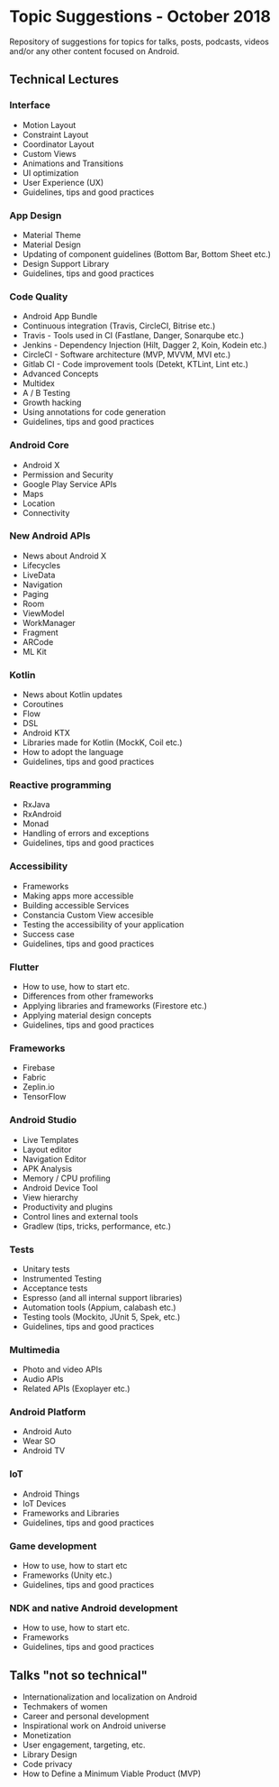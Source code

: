 # Topic Suggestions - October 2018

Repository of suggestions for topics for talks, posts, podcasts, videos and/or any other content focused on Android.

## Technical Lectures
### Interface
- Motion Layout
- Constraint Layout
- Coordinator Layout
- Custom Views
- Animations and Transitions
- UI optimization
- User Experience (UX)
- Guidelines, tips and good practices

### App Design
- Material Theme
- Material Design
- Updating of component guidelines (Bottom Bar, Bottom Sheet etc.)
- Design Support Library
- Guidelines, tips and good practices

### Code Quality
- Android App Bundle
- Continuous integration (Travis, CircleCI, Bitrise etc.)
- Travis - Tools used in CI (Fastlane, Danger, Sonarqube etc.)
- Jenkins - Dependency Injection (Hilt, Dagger 2, Koin, Kodein etc.)
- CircleCI - Software architecture (MVP, MVVM, MVI etc.)
- Gitlab CI - Code improvement tools (Detekt, KTLint, Lint etc.)
- Advanced Concepts
- Multidex
- A / B Testing
- Growth hacking
- Using annotations for code generation
- Guidelines, tips and good practices

### Android Core
- Android X
- Permission and Security
- Google Play Service APIs
- Maps
- Location
- Connectivity

### New Android APIs
- News about Android X
- Lifecycles
- LiveData
- Navigation
- Paging
- Room
- ViewModel
- WorkManager
- Fragment
- ARCode
- ML Kit

### Kotlin
- News about Kotlin updates 
- Coroutines
- Flow
- DSL
- Android KTX
- Libraries made for Kotlin (MockK, Coil etc.)
- How to adopt the language
- Guidelines, tips and good practices

### Reactive programming
- RxJava
- RxAndroid
- Monad
- Handling of errors and exceptions
- Guidelines, tips and good practices

### Accessibility
- Frameworks
- Making apps more accessible
- Building accessible Services
- Constancia Custom View accesible
- Testing the accessibility of your application
- Success case
- Guidelines, tips and good practices

### Flutter
- How to use, how to start etc.
- Differences from other frameworks
- Applying libraries and frameworks (Firestore etc.)
- Applying material design concepts
- Guidelines, tips and good practices

### Frameworks
- Firebase
- Fabric
- Zeplin.io
- TensorFlow

### Android Studio
- Live Templates
- Layout editor
- Navigation Editor
- APK Analysis
- Memory / CPU profiling
- Android Device Tool
- View hierarchy
- Productivity and plugins
- Control lines and external tools
- Gradlew (tips, tricks, performance, etc.)

### Tests
- Unitary tests
- Instrumented Testing
- Acceptance tests
- Espresso (and all internal support libraries)
- Automation tools (Appium, calabash etc.)
- Testing tools (Mockito, JUnit 5, Spek, etc.)
- Guidelines, tips and good practices

### Multimedia
- Photo and video APIs
- Audio APIs
- Related APIs (Exoplayer etc.)

### Android Platform
- Android Auto
- Wear SO
- Android TV

### IoT
- Android Things
- IoT Devices
- Frameworks and Libraries
- Guidelines, tips and good practices

### Game development
- How to use, how to start etc
- Frameworks (Unity etc.)
- Guidelines, tips and good practices

### NDK and native Android development
- How to use, how to start etc.
- Frameworks
- Guidelines, tips and good practices

## Talks "not so technical"
- Internationalization and localization on Android
- Techmakers of women
- Career and personal development
- Inspirational work on Android universe
- Monetization
- User engagement, targeting, etc.
- Library Design
- Code privacy
- How to Define a Minimum Viable Product (MVP)
